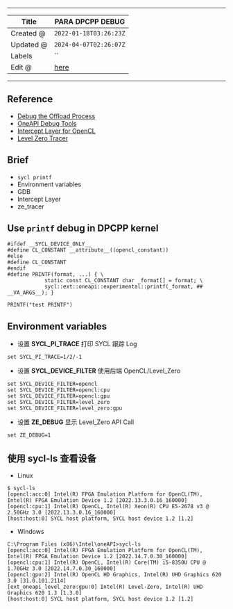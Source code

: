 -----

| Title     | PARA DPCPP DEBUG                                  |
| --------- | ------------------------------------------------- |
| Created @ | `2022-01-18T03:26:23Z`                            |
| Updated @ | `2024-04-07T02:26:07Z`                            |
| Labels    | \`\`                                              |
| Edit @    | [here](https://github.com/junxnone/opt/issues/16) |

-----

## Reference

  - [Debug the Offload
    Process](https://www.intel.com/content/www/us/en/develop/documentation/oneapi-programming-guide/top/software-development-process/debugging-the-dpc-and-openmp-offload-process/debug-the-offload-process.html)
  - [OneAPI Debug
    Tools](https://www.intel.com/content/www/us/en/develop/documentation/oneapi-programming-guide/top/software-development-process/debugging-the-dpc-and-openmp-offload-process/oneapi-debug-tools.html)
  - [Intercept Layer for
    OpenCL](https://github.com/intel/opencl-intercept-layer)
  - [Level Zero
    Tracer](https://github.com/intel/pti-gpu/tree/master/tools/ze_tracer)

## Brief

  - `sycl printf`
  - Environment variables
  - GDB
  - Intercept Layer
  - ze\_tracer

## Use `printf` debug in DPCPP kernel

    #ifdef __SYCL_DEVICE_ONLY__
    #define CL_CONSTANT __attribute__((opencl_constant))
    #else
    #define CL_CONSTANT
    #endif
    #define PRINTF(format, ...) { \
                static const CL_CONSTANT char _format[] = format; \
                sycl::ext::oneapi::experimental::printf(_format, ## __VA_ARGS__); }

    PRINTF("test PRINTF")

## Environment variables

  - 设置 **SYCL\_PI\_TRACE** 打印 SYCL 跟踪 Log

<!-- end list -->

    set SYCL_PI_TRACE=1/2/-1

  - 设置 **SYCL\_DEVICE\_FILTER** 使用后端 OpenCL/Level\_Zero

<!-- end list -->

    set SYCL_DEVICE_FILTER=opencl
    set SYCL_DEVICE_FILTER=opencl:cpu
    set SYCL_DEVICE_FILTER=opencl:gpu
    set SYCL_DEVICE_FILTER=level_zero
    set SYCL_DEVICE_FILTER=level_zero:gpu

  - 设置 **ZE\_DEBUG** 显示 Level\_Zero API Call

<!-- end list -->

    set ZE_DEBUG=1

## 使用 sycl-ls 查看设备

  - Linux

<!-- end list -->

    $ sycl-ls
    [opencl:acc:0] Intel(R) FPGA Emulation Platform for OpenCL(TM), Intel(R) FPGA Emulation Device 1.2 [2022.13.3.0.16_160000]
    [opencl:cpu:1] Intel(R) OpenCL, Intel(R) Xeon(R) CPU E5-2678 v3 @ 2.50GHz 3.0 [2022.13.3.0.16_160000]
    [host:host:0] SYCL host platform, SYCL host device 1.2 [1.2]

  - Windows

<!-- end list -->

    C:\Program Files (x86)\Intel\oneAPI>sycl-ls 
    [opencl:acc:0] Intel(R) FPGA Emulation Platform for OpenCL(TM), Intel(R) FPGA Emulation Device 1.2 [2022.14.7.0.30_160000]
    [opencl:cpu:1] Intel(R) OpenCL, Intel(R) Core(TM) i5-8350U CPU @ 1.70GHz 3.0 [2022.14.7.0.30_160000]
    [opencl:gpu:2] Intel(R) OpenCL HD Graphics, Intel(R) UHD Graphics 620 3.0 [31.0.101.2114]
    [ext_oneapi_level_zero:gpu:0] Intel(R) Level-Zero, Intel(R) UHD Graphics 620 1.3 [1.3.0]
    [host:host:0] SYCL host platform, SYCL host device 1.2 [1.2]
